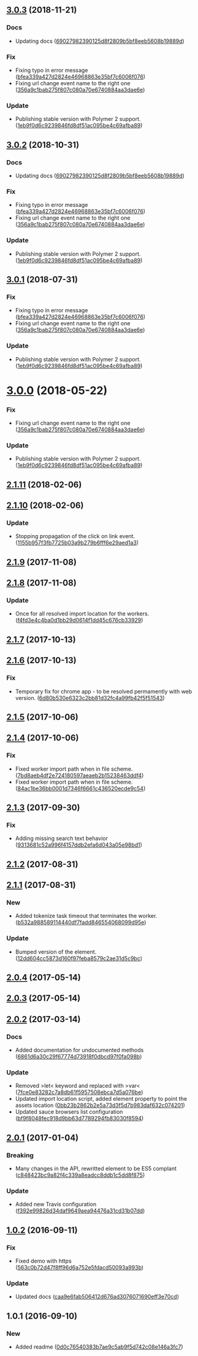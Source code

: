 <a name="3.0.3"></a>
## [3.0.3](https://github.com/advanced-rest-client/prism-highlight/compare/2.1.10...3.0.3) (2018-11-21)


### Docs

* Updating docs ([69027982390125d8f2809b5bf8eeb5608b19889d](https://github.com/advanced-rest-client/prism-highlight/commit/69027982390125d8f2809b5bf8eeb5608b19889d))

### Fix

* Fixing typo in error message ([bfea339a427d2824e46968863e35bf7c6006f076](https://github.com/advanced-rest-client/prism-highlight/commit/bfea339a427d2824e46968863e35bf7c6006f076))
* Fixing url change event name to the right one ([356a9c1bab275f807c080a70e6740884aa3dae6e](https://github.com/advanced-rest-client/prism-highlight/commit/356a9c1bab275f807c080a70e6740884aa3dae6e))

### Update

* Publishing stable version with Polymer 2 support. ([1eb9f0d6c9239846fd8df51ac095be4c69afba89](https://github.com/advanced-rest-client/prism-highlight/commit/1eb9f0d6c9239846fd8df51ac095be4c69afba89))



<a name="3.0.2"></a>
## [3.0.2](https://github.com/advanced-rest-client/prism-highlight/compare/2.1.10...3.0.2) (2018-10-31)


### Docs

* Updating docs ([69027982390125d8f2809b5bf8eeb5608b19889d](https://github.com/advanced-rest-client/prism-highlight/commit/69027982390125d8f2809b5bf8eeb5608b19889d))

### Fix

* Fixing typo in error message ([bfea339a427d2824e46968863e35bf7c6006f076](https://github.com/advanced-rest-client/prism-highlight/commit/bfea339a427d2824e46968863e35bf7c6006f076))
* Fixing url change event name to the right one ([356a9c1bab275f807c080a70e6740884aa3dae6e](https://github.com/advanced-rest-client/prism-highlight/commit/356a9c1bab275f807c080a70e6740884aa3dae6e))

### Update

* Publishing stable version with Polymer 2 support. ([1eb9f0d6c9239846fd8df51ac095be4c69afba89](https://github.com/advanced-rest-client/prism-highlight/commit/1eb9f0d6c9239846fd8df51ac095be4c69afba89))



<a name="3.0.1"></a>
## [3.0.1](https://github.com/advanced-rest-client/prism-highlight/compare/2.1.10...3.0.1) (2018-07-31)


### Fix

* Fixing typo in error message ([bfea339a427d2824e46968863e35bf7c6006f076](https://github.com/advanced-rest-client/prism-highlight/commit/bfea339a427d2824e46968863e35bf7c6006f076))
* Fixing url change event name to the right one ([356a9c1bab275f807c080a70e6740884aa3dae6e](https://github.com/advanced-rest-client/prism-highlight/commit/356a9c1bab275f807c080a70e6740884aa3dae6e))

### Update

* Publishing stable version with Polymer 2 support. ([1eb9f0d6c9239846fd8df51ac095be4c69afba89](https://github.com/advanced-rest-client/prism-highlight/commit/1eb9f0d6c9239846fd8df51ac095be4c69afba89))



<a name="3.0.0"></a>
# [3.0.0](https://github.com/advanced-rest-client/prism-highlight/compare/2.1.10...3.0.0) (2018-05-22)


### Fix

* Fixing url change event name to the right one ([356a9c1bab275f807c080a70e6740884aa3dae6e](https://github.com/advanced-rest-client/prism-highlight/commit/356a9c1bab275f807c080a70e6740884aa3dae6e))

### Update

* Publishing stable version with Polymer 2 support. ([1eb9f0d6c9239846fd8df51ac095be4c69afba89](https://github.com/advanced-rest-client/prism-highlight/commit/1eb9f0d6c9239846fd8df51ac095be4c69afba89))



<a name="2.1.11"></a>
## [2.1.11](https://github.com/advanced-rest-client/prism-highlight/compare/2.1.10...2.1.11) (2018-02-06)




<a name="2.1.10"></a>
## [2.1.10](https://github.com/advanced-rest-client/prism-highlight/compare/2.1.9...2.1.10) (2018-02-06)


### Update

* Stopping propagation of the click on link event. ([1155b957f3fb7725b03a9b279b6fff6e29aed1a3](https://github.com/advanced-rest-client/prism-highlight/commit/1155b957f3fb7725b03a9b279b6fff6e29aed1a3))



<a name="2.1.9"></a>
## [2.1.9](https://github.com/advanced-rest-client/prism-highlight/compare/2.1.8...2.1.9) (2017-11-08)




<a name="2.1.8"></a>
## [2.1.8](https://github.com/advanced-rest-client/prism-highlight/compare/2.1.7...2.1.8) (2017-11-08)


### Update

* Once for all resolved import location for the workers. ([f4fd3e4c4ba0d1bb29d0614f1dd45c676cb33929](https://github.com/advanced-rest-client/prism-highlight/commit/f4fd3e4c4ba0d1bb29d0614f1dd45c676cb33929))



<a name="2.1.7"></a>
## [2.1.7](https://github.com/advanced-rest-client/prism-highlight/compare/2.1.6...2.1.7) (2017-10-13)




<a name="2.1.6"></a>
## [2.1.6](https://github.com/advanced-rest-client/prism-highlight/compare/2.1.5...2.1.6) (2017-10-13)


### Fix

* Temporary fix for chrome app - to be resolved permamently with web version. ([6d80b530e6323c2bb81d32fc4a99fb42f5f51543](https://github.com/advanced-rest-client/prism-highlight/commit/6d80b530e6323c2bb81d32fc4a99fb42f5f51543))



<a name="2.1.5"></a>
## [2.1.5](https://github.com/advanced-rest-client/prism-highlight/compare/2.1.4...2.1.5) (2017-10-06)




<a name="2.1.4"></a>
## [2.1.4](https://github.com/advanced-rest-client/prism-highlight/compare/2.1.3...2.1.4) (2017-10-06)


### Fix

* Fixed worker import path when in file scheme. ([7bd8aeb4df2e724180597aeaeb2b15238463ddf4](https://github.com/advanced-rest-client/prism-highlight/commit/7bd8aeb4df2e724180597aeaeb2b15238463ddf4))
* Fixed worker import path when in file scheme. ([84ac1be36bb0001d7346f6661c436520ecde9c54](https://github.com/advanced-rest-client/prism-highlight/commit/84ac1be36bb0001d7346f6661c436520ecde9c54))



<a name="2.1.3"></a>
## [2.1.3](https://github.com/advanced-rest-client/prism-highlight/compare/2.1.1...2.1.3) (2017-09-30)


### Fix

* Adding missing search text behavior ([9313681c52a996f4157ddb2efa6d043a05e98bd1](https://github.com/advanced-rest-client/prism-highlight/commit/9313681c52a996f4157ddb2efa6d043a05e98bd1))



<a name="2.1.2"></a>
## [2.1.2](https://github.com/advanced-rest-client/prism-highlight/compare/2.1.1...2.1.2) (2017-08-31)




<a name="2.1.1"></a>
## [2.1.1](https://github.com/advanced-rest-client/prism-highlight/compare/2.0.4...2.1.1) (2017-08-31)


### New

* Added tokenize task timeout that terminates the worker. ([b532a988589114440df7fadd846554068099d95e](https://github.com/advanced-rest-client/prism-highlight/commit/b532a988589114440df7fadd846554068099d95e))

### Update

* Bumped version of the element. ([12dd604cc5873d160f97feba8579c2ae31d5c9bc](https://github.com/advanced-rest-client/prism-highlight/commit/12dd604cc5873d160f97feba8579c2ae31d5c9bc))



<a name="2.0.4"></a>
## [2.0.4](https://github.com/advanced-rest-client/prism-highlight/compare/2.0.3...v2.0.4) (2017-05-14)




<a name="2.0.3"></a>
## [2.0.3](https://github.com/advanced-rest-client/prism-highlight/compare/2.0.2...v2.0.3) (2017-05-14)




<a name="2.0.2"></a>
## [2.0.2](https://github.com/advanced-rest-client/prism-highlight/compare/2.0.1...v2.0.2) (2017-03-14)


### Docs

* Added documentation for undocumented methods ([6861d6a30c29f67774d73918f0dbcd97f0fa098b](https://github.com/advanced-rest-client/prism-highlight/commit/6861d6a30c29f67774d73918f0dbcd97f0fa098b))

### Update

* Removed >let< keyword and replaced with >var< ([7fce0e83282c7a8db61f5957508ebca7d5a076be](https://github.com/advanced-rest-client/prism-highlight/commit/7fce0e83282c7a8db61f5957508ebca7d5a076be))
* Updated import location script, added element property to point the assets location ([0bb23b2862b2e5a73d3f5d7b983daf632c074201](https://github.com/advanced-rest-client/prism-highlight/commit/0bb23b2862b2e5a73d3f5d7b983daf632c074201))
* Updated sauce browsers list configuration ([bf9f8048fec918d9bb63d7789294fb83030f8594](https://github.com/advanced-rest-client/prism-highlight/commit/bf9f8048fec918d9bb63d7789294fb83030f8594))



<a name="2.0.1"></a>
## [2.0.1](https://github.com/advanced-rest-client/prism-highlight/compare/1.0.2...v2.0.1) (2017-01-04)


### Breaking

* Many changes in the API, rewritted element to be ES5 complant ([c848423bc9a82f4c339a8eadcc8ddb1c5dd8f875](https://github.com/advanced-rest-client/prism-highlight/commit/c848423bc9a82f4c339a8eadcc8ddb1c5dd8f875))

### Update

* Added new Travis configuration ([f392e99826d34daf9649aea94476a31cd31b07dd](https://github.com/advanced-rest-client/prism-highlight/commit/f392e99826d34daf9649aea94476a31cd31b07dd))



<a name="1.0.2"></a>
## [1.0.2](https://github.com/advanced-rest-client/prism-highlight/compare/1.0.1...v1.0.2) (2016-09-11)


### Fix

* Fixed demo with https ([563c0b72d47f8ff96d6a752e5fdacd50093a993b](https://github.com/advanced-rest-client/prism-highlight/commit/563c0b72d47f8ff96d6a752e5fdacd50093a993b))

### Update

* Updated docs ([caa9e6fab506412d676ad3076071690eff3e70cd](https://github.com/advanced-rest-client/prism-highlight/commit/caa9e6fab506412d676ad3076071690eff3e70cd))



<a name="1.0.1"></a>
## 1.0.1 (2016-09-10)


### New

* Added readme ([0d0c76540383b7ae9c5ab9f5d742c08e146a3fc7](https://github.com/advanced-rest-client/prism-highlight/commit/0d0c76540383b7ae9c5ab9f5d742c08e146a3fc7))



